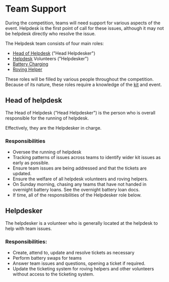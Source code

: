 # Team Support

During the competition, teams will need support for various aspects of the event. Helpdesk is the first point of call for these issues, although it may not be helpdesk directly who resolve the issue.

The Helpdesk team consists of four main roles:

* [Head of Helpdesk](#head-of-helpdesk) ("Head Helpdesker")
* [Helpdesk](#helpdesker) Volunteers ("Helpdesker")
* [Battery Charging](./battery-charging.md)
* [Roving Helper](./roving-helper.md)

These roles will be filled by various people throughout the competition. Because of its nature, these roles require a knowledge of the [kit](../../kit/README.md) and event.

## Head of helpdesk

The Head of Helpdesk ("Head Helpdesker") is the person who is overall responsible for the running of helpdesk.

Effectively, they are the Helpdesker in charge.

### Responsibilities

- Oversee the running of helpdesk
- Tracking patterns of issues across teams to identify wider kit issues as early as possible.
- Ensure team issues are being addressed and that the tickets are updated.
- Ensure the welfare of all helpdesk volunteers and roving helpers.
- On Sunday morning, chasing any teams that have not handed in overnight battery loans. See the overnight battery loan docs.
- If time, all of the responsibilities of the Helpdesker role below.

## Helpdesker

The helpdesker is a volunteer who is generally located at the helpdesk to help with team issues.

### Responsibilities:

- Create, attend to, update and resolve tickets as necessary
- Perform battery swaps for teams
- Answer team issues and questions, opening a ticket if required.
- Update the ticketing system for roving helpers and other volunteers without access to the ticketing system.
